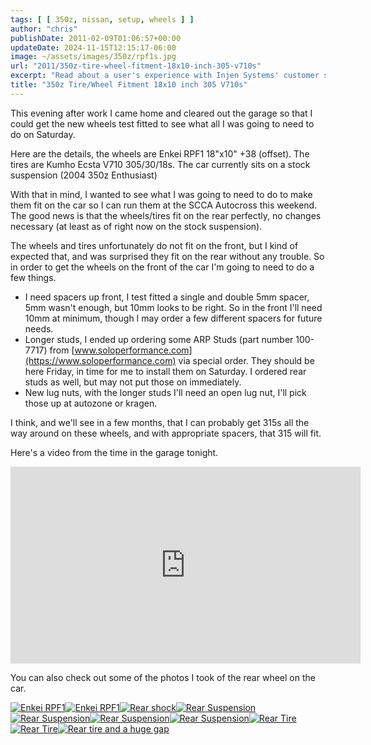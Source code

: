 ```yaml
---
tags: [ [ 350z, nissan, setup, wheels ] ]
author: "chris"
publishDate: 2011-02-09T01:06:57+00:00
updateDate: 2024-11-15T12:15:17-06:00
image: ~/assets/images/350z/rpf1s.jpg
url: "2011/350z-tire-wheel-fitment-18x10-inch-305-v710s"
excerpt: "Read about a user's experience with Injen Systems' customer service and the resolution of an issue with Super SES exhaust for a 350z."
title: "350z Tire/Wheel Fitment 18x10 inch 305 V710s"
---
```


This evening after work I came home and cleared out the garage so that I could get the new wheels test fitted to see what all I was going to need to do on Saturday.

Here are the details, the wheels are Enkei RPF1 18"x10" +38 (offset). The tires are Kumho Ecsta V710 305/30/18s. The car currently sits on a stock suspension (2004 350z Enthusiast)

With that in mind, I wanted to see what I was going to need to do to make them fit on the car so I can run them at the SCCA Autocross this weekend. The good news is that the wheels/tires fit on the rear perfectly, no changes necessary (at least as of right now on the stock suspension).

The wheels and tires unfortunately do not fit on the front, but I kind of expected that, and was surprised they fit on the rear without any trouble. So in order to get the wheels on the front of the car I'm going to need to do a few things.
 
  - I need spacers up front, I test fitted a single and double 5mm spacer, 5mm wasn't enough, but 10mm looks to be right. So in the front I'll need 10mm at minimum, though I may order a few different spacers for future needs.
  - Longer studs, I ended up ordering some ARP Studs (part number 100-7717) from [www.soloperformance.com](https://www.soloperformance.com) via special order. They should be here Friday, in time for me to install them on Saturday. I ordered rear studs as well, but may not put those on immediately.
  - New lug nuts, with the longer studs I'll need an open lug nut, I'll pick those up at autozone or kragen.

I think, and we'll see in a few months, that I can probably get 315s all the way around on these wheels, and with appropriate spacers, that 315 will fit.

Here's a video from the time in the garage tonight.

<iframe width="560" height="315" src="https://www.youtube.com/embed/H8k8JKzFKi0?si=OZ0RjPw4oO1FeCyq" title="YouTube video player" frameborder="0" allow="accelerometer; autoplay; clipboard-write; encrypted-media; gyroscope; picture-in-picture; web-share" referrerpolicy="strict-origin-when-cross-origin" allowfullscreen></iframe>

You can also check out some of the photos I took of the rear wheel on the car.

<a title="Enkei RPF1" href="https://www.flickr.com/photos/17726343@N00/5429747883/"><img border="0" alt="Enkei RPF1" src="https://static.flickr.com/5294/5429747883_9e669ee2ff_m.jpg" /></a><a title="Enkei RPF1" href="https://www.flickr.com/photos/17726343@N00/5429746863/"><img border="0" alt="Enkei RPF1" src="https://static.flickr.com/5256/5429746863_29b15e6388_m.jpg" /></a><a title="Rear shock" href="https://www.flickr.com/photos/17726343@N00/5430351596/"><img border="0" alt="Rear shock" src="https://static.flickr.com/5259/5430351596_5f4b36e65d_m.jpg" /></a><a title="Rear Suspension" href="https://www.flickr.com/photos/17726343@N00/5430350842/"><img border="0" alt="Rear Suspension" src="https://static.flickr.com/5215/5430350842_70e2957f37_m.jpg" /></a><a title="Rear Suspension" href="https://www.flickr.com/photos/17726343@N00/5430350248/"><img border="0" alt="Rear Suspension" src="https://static.flickr.com/5255/5430350248_d6d686870f_m.jpg" /></a><a title="Rear Suspension" href="https://www.flickr.com/photos/17726343@N00/5429744125/"><img border="0" alt="Rear Suspension" src="https://static.flickr.com/5100/5429744125_ddc99401a2_m.jpg" /></a><a title="Rear Suspension" href="https://www.flickr.com/photos/17726343@N00/5430349184/"><img border="0" alt="Rear Suspension" src="https://static.flickr.com/5097/5430349184_4cf335a5a9_m.jpg" /></a><a title="Rear Tire" href="https://www.flickr.com/photos/17726343@N00/5429742461/"><img border="0" alt="Rear Tire" src="https://static.flickr.com/5052/5429742461_baf4dd1d36_m.jpg" /></a><a title="Rear Tire" href="https://www.flickr.com/photos/17726343@N00/5430346904/"><img border="0" alt="Rear Tire" src="https://static.flickr.com/5131/5430346904_4a520e52a8_m.jpg" /></a><a title="Rear tire and a huge gap" href="https://www.flickr.com/photos/17726343@N00/5429740299/"><img border="0" alt="Rear tire and a huge gap" src="https://static.flickr.com/5212/5429740299_2a21bcf6aa_m.jpg" /></a>
